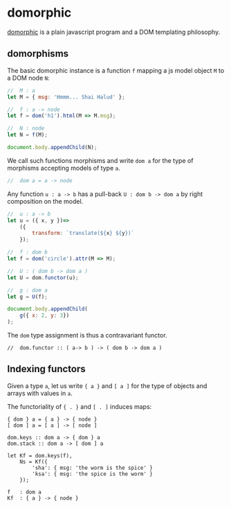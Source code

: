 # domorphic

[domorphic](http://mathchat.fr:8090/ex/index.html)
is a plain javascript program and 
a DOM templating philosophy.

## domorphisms 

The basic domorphic instance is a function `f` 
mapping a js model object `M`
to a DOM node `N`:

```javascript
//  M : a
let M = { msg: 'Hmmm... Shai Halud' };

//  f : a -> node
let f = dom('h1').html(M => M.msg);

//  N : node
let N = f(M);

document.body.appendChild(N);
```

We call such functions morphisms and write
`dom a` for the type of morphisms 
accepting models of type `a`.
 
```javascript
//  dom a = a -> node
```

Any function `u : a -> b` 
has a pull-back `U : dom b -> dom a` 
by right composition on the model.

```javascript
//  u : a -> b
let u = ({ x, y })=> 
    ({
        transform: `translate(${x} ${y})` 
    });

//  f : dom b
let f = dom('circle').attr(M => M);

//  U : ( dom b -> dom a )
let U = dom.functor(u);

//  g : dom a
let g = U(f);

document.body.appendChild(
    g({ x: 2, y: 3})
);
```

The `dom` type assignment is thus a contravariant functor.

```
//  dom.functor :: ( a-> b ) -> ( dom b -> dom a )
```
## Indexing functors

Given a type `a`, 
let us write `{ a }` and `[ a ]` 
for the type of objects and arrays with values in `a`.

The functoriality of `{ . }` and `[ . ]` induces maps:

```
{ dom } a = { a } -> { node }
[ dom ] a = [ a ] -> [ node ]

dom.keys :: dom a -> { dom } a 
dom.stack :: dom a -> [ dom ] a 
```

``` 
let Kf = dom.keys(f),
    Ns = Kf({
        'sha': { msg: 'the worm is the spice' }
        'ksa': { msg: 'the spice is the worm' }
    });

f   : dom a 
Kf  : { a } -> { node }
```
